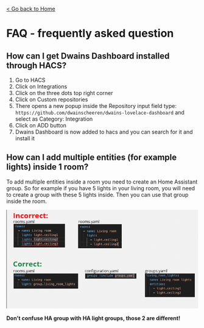[< Go back to Home](../index.md)

# FAQ - frequently asked question

## How can I get Dwains Dashboard installed through HACS?
1. Go to HACS
2. Click on Integrations
3. Click on the three dots top right corner
4. Click on Custom repositories
5. There opens a new popup inside the Repository input field type: `https://github.com/dwainscheeren/dwains-lovelace-dashboard` and select as Category: Integration
6. Click on ADD button
7. Dwains Dashboard is now added to hacs and you can search for it and install it

## How can I add multiple entities (for example lights) inside 1 room?
To add multiple entities inside a room you need to create an Home Assistant group.
So for example if you have 5 lights in your living room, you will need to create a group with these 5 lights inside. Then you can use that group inside the room.

<img src="../assets/roomgroups.png">

**Don't confuse HA group with HA light groups, those 2 are different!**